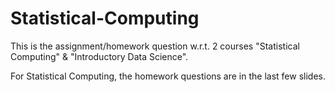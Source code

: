 # Statistical-Computing

This is the assignment/homework question w.r.t. 2 courses "Statistical Computing" & "Introductory Data Science".


For Statistical Computing, the homework questions are in the last few slides.
